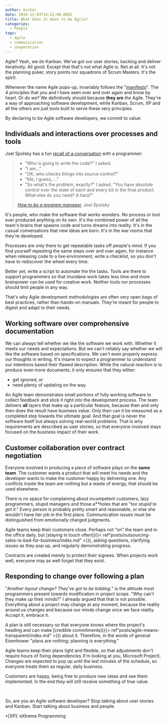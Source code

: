 ```yaml
---
author: michal
date: 2010-12-03T14:21:00.000Z
title: What does it mean to be Agile?
categories:
  - People
tags:
  - agile
  - communication
  - cooperation
---
```


Agile? Yeah, we do Kanban. We've got our user stories, backlog and deliver iteratively. All good. Except that that's not what Agile is. Not at all. It's not the planning poker, story points nor squadrons of Scrum Masters. It's the spirit.

<!--more-->

Whenever the name Agile pops-up, invariably follows the "[manifesto](http://www.agilemanifesto.org/ "The Agile Manifesto")". The 4 principles that you and I have seen over and over again and know by heart. Or do we? We definitively should because __they are__ _the_ Agile. They're a way of approaching software development, while Kanban, Scrum, XP and all the others are just tools built to serve these very principles.

By declaring to be Agile software developers, we commit to value:

## Individuals and interactions over processes and tools

Joel Spolsky has a fun [recall of a conversation](http://www.joelonsoftware.com/items/2009/03/09.html) with a programmer:

> * "Who is going to write the code?" I asked.
> * "I am…"
> * "OK, who checks things into source control?"
> * "Me, I guess, …"
> * "So what's the problem, exactly?" I asked. "You have absolute control over the state of each and every bit in the final product. What else do you need? A tiara?"
>
> <cite>[How to be a program manager](http://www.joelonsoftware.com/items/2009/03/09.html), Joel Spolsky</cite>

It's people, who make the software that works wonders. No process or tool ever produced anything on its own. It's the combined power of all the team's brains that spawns code and turns dreams into reality. It's in the casual conversations that new ideas are born. It's in the war rooms that they're developed.

Processes are only there to get repeatable tasks off people's mind. If you find yourself repeating the same steps over and over again, for instance when releasing code to a live environment, write a checklist, so you don't have to rediscover the wheel every time.

Better yet, write a script to automate the the tasks. Tools are there to support programmers so that mundane work takes less time and more brainpower can be used for creative work. Neither tools nor processes should limit people in any way.

That's why Agile development methodologies are often very open bags of best practices, rather than hands-on manuals. They're meant for people to digest and adapt to their needs.

## Working software over comprehensive documentation

We can always tell whether we like the software we work with. Whether it meets our needs and expectations. But we can't reliably say whether we will like the software based on specifications. We can't even properly express our thoughts in writing. It's insane to expect a programmer to understand our intentions based their flawed description. While the natural reaction is to produce even more documents, it only ensures that they either:

* get ignored, or
* need plenty of updating on the way.

An Agile team demonstrates small portions of fully working software to collect feedback and stick it right into the development process. The team delivers __all__ layers that make up a particular feature, because then and only then does the result have business value. Only then can it be measured as a completed step towards the ultimate goal. And that goal is never the software itself but always solving real-world problems. That is why requirements are described as user stories, so that everyone involved stays focused on the business impact of their work.

## Customer collaboration over contract negotiation

Everyone involved in producing a piece of software plays on the __same team__. The customer wants a product that will meet his needs and the developer wants to make the customer happy by delivering one. Any conflicts inside the team are nothing but a waste of energy, that should be used elsewhere.

There is no space for complaining about incompetent customers, lazy programmers, stupid managers and those a**holes that are "_too stupid to get it_." Every person is probably pretty smart and reasonable, or else she wouldn't have her job in the first place. Communication issues must be distinguished from emotionally charged judgments.

Agile teams keep their customers close. Perhaps not "on" the team and in the office daily, but [staying in touch often]({{< ref"posts/outsourcing-sales-is-bad-for-business/index.md" >}}), asking questions, clarifying issues as they pop up, and regularly demonstrating progress.

Contracts are created merely to protect their signees. When projects work well, everyone may as well forget that they exist.

## Responding to change over following a plan

"_Another layout change? They've got to be kidding._" is the attitude most programmers present towards modification in project scope. "Why can't they make up their minds?" I already argued that that is not possible. Everything about a project may change at any moment, because the reality around us changes and because our minds change once we face reality. Accept it, embrace it.

A plan is still necessary so that everyone knows where the project's heading and can make [credible commitments]({{< ref"posts/agile-means-transparent/index.md" >}}) about it. Therefore, in the words of general Eisenhower "plans are nothing; planning is everything."

Agile teams keep their plans light and flexible, so that adjustments don't require hours of fixing dependencies (I'm looking at you, Microsoft Project). Changes are expected to pop up until the last minutes of the schedule, so everyone treats them as regular, daily business.

Customers are happy, being free to produce new ideas and see them implemented. In the end they will still receive something of true value.

&nbsp;

So, are you an Agile software developer? Stop talking about user stories and Kanban. Start talking about business and people.

*[XP]: eXtreme Programming
